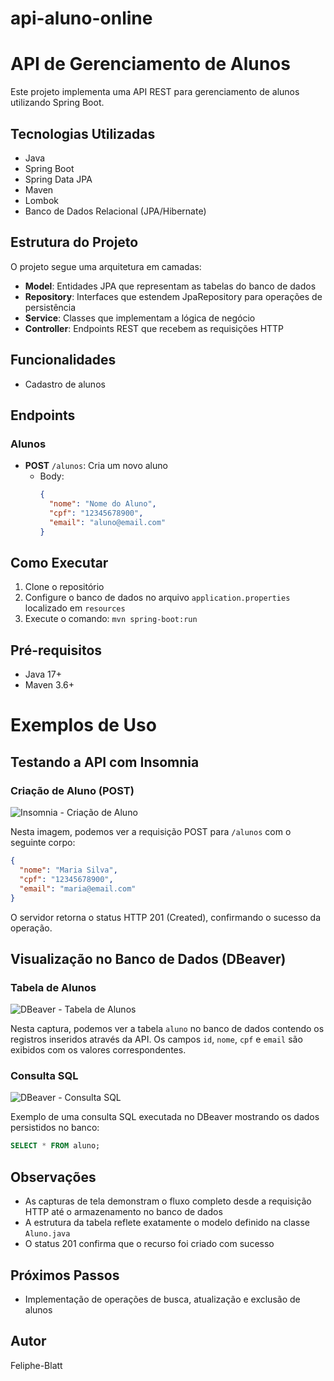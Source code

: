 # api-aluno-online
 
# API de Gerenciamento de Alunos

Este projeto implementa uma API REST para gerenciamento de alunos utilizando Spring Boot.

## Tecnologias Utilizadas

- Java
- Spring Boot
- Spring Data JPA
- Maven
- Lombok
- Banco de Dados Relacional (JPA/Hibernate)

## Estrutura do Projeto

O projeto segue uma arquitetura em camadas:

- **Model**: Entidades JPA que representam as tabelas do banco de dados
- **Repository**: Interfaces que estendem JpaRepository para operações de persistência
- **Service**: Classes que implementam a lógica de negócio
- **Controller**: Endpoints REST que recebem as requisições HTTP

## Funcionalidades

- Cadastro de alunos

## Endpoints

### Alunos

- **POST** `/alunos`: Cria um novo aluno
  - Body:
    ```json
    {
      "nome": "Nome do Aluno",
      "cpf": "12345678900",
      "email": "aluno@email.com"
    }
    ```

## Como Executar

1. Clone o repositório
2. Configure o banco de dados no arquivo `application.properties` localizado em `resources`
3. Execute o comando: `mvn spring-boot:run`

## Pré-requisitos

- Java 17+
- Maven 3.6+

# Exemplos de Uso

## Testando a API com Insomnia

### Criação de Aluno (POST)
![Insomnia - Criação de Aluno](https://exemplo.com/caminho/para/imagem-insomnia-post.png)

Nesta imagem, podemos ver a requisição POST para `/alunos` com o seguinte corpo:
```json
{
  "nome": "Maria Silva",
  "cpf": "12345678900",
  "email": "maria@email.com"
}
```

O servidor retorna o status HTTP 201 (Created), confirmando o sucesso da operação.

## Visualização no Banco de Dados (DBeaver)

### Tabela de Alunos
![DBeaver - Tabela de Alunos](https://exemplo.com/caminho/para/imagem-dbeaver-tabela.png)

Nesta captura, podemos ver a tabela `aluno` no banco de dados contendo os registros inseridos através da API. Os campos `id`, `nome`, `cpf` e `email` são exibidos com os valores correspondentes.

### Consulta SQL
![DBeaver - Consulta SQL](https://exemplo.com/caminho/para/imagem-dbeaver-consulta.png)

Exemplo de uma consulta SQL executada no DBeaver mostrando os dados persistidos no banco:
```sql
SELECT * FROM aluno;
```

## Observações

- As capturas de tela demonstram o fluxo completo desde a requisição HTTP até o armazenamento no banco de dados
- A estrutura da tabela reflete exatamente o modelo definido na classe `Aluno.java`
- O status 201 confirma que o recurso foi criado com sucesso

## Próximos Passos

- Implementação de operações de busca, atualização e exclusão de alunos

## Autor

Feliphe-Blatt
